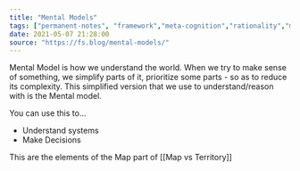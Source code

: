 ```yaml
---
title: "Mental Models"
tags: ["permanent-notes", "framework","meta-cognition","rationality","mental-models" ]
date: 2021-05-07 21:28:00
source: "https://fs.blog/mental-models/"
---
```


Mental Model is how we understand the world. When we try to make sense of something, we simplify parts of it, prioritize some parts - so as to reduce its complexity. This simplified version that we use to understand/reason with is the Mental model.

You can use this to...
- Understand systems
- Make Decisions

This are the elements of the Map part of [[Map vs Territory]]